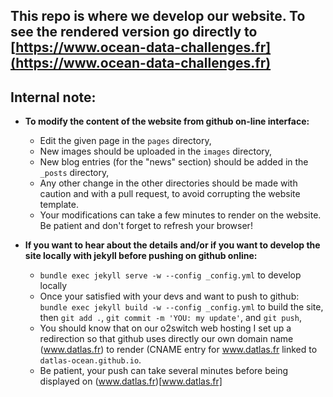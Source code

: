 ## This repo is where we develop our website. To see the rendered version go directly to  [https://www.ocean-data-challenges.fr](https://www.ocean-data-challenges.fr) 

## Internal note:
* __To modify the content of the website from github on-line interface:__
    * Edit the given page in the `pages` directory,
    * New images should be uploaded in the  `images` directory,
    * New blog entries (for the "news" section) should be added in the `_posts` directory,
    * Any other change in the other directories should be made with caution and with a pull request, to avoid corrupting the website template.
    * Your modifications can take a few minutes to render on the website. Be patient and don't forget to refresh your browser!
    
    
 * __If you want to hear about the details and/or if you want to develop the site locally with jekyll before pushing on github online:__
     * `bundle exec jekyll serve -w --config _config.yml` to develop locally
     * Once your satisfied with your devs and want to push to github: `bundle exec jekyll build -w --config _config.yml` to build the site, then `git add .`, `git commit -m 'YOU: my update'`, and `git push`,
     * You should know that on our o2switch web hosting I set up a redirection so that github uses directly our own domain name (www.datlas.fr) to render (CNAME entry for www.datlas.fr linked to `datlas-ocean.github.io`.
     * Be patient, your push can take several minutes before being displayed on (www.datlas.fr)[www.datlas.fr]
